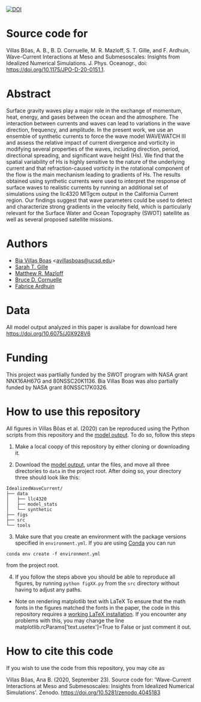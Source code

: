 

[![DOI](https://zenodo.org/badge/DOI/10.5281/zenodo.4045184.svg)](https://doi.org/10.5281/zenodo.4045184)

# Source code for 
Villas Bôas, A. B., B. D. Cornuelle, M. R. Mazloff, S. T. Gille, and F. Ardhuin, Wave-Current Interactions at Meso and Submesoscales: Insights from Idealized Numerical Simulations. J. Phys. Oceanogr., doi: https://doi.org/10.1175/JPO-D-20-0151.1. 

# Abstract
Surface gravity waves play a major role in the exchange of momentum, heat, energy, and gases between the ocean and the atmosphere. The interaction between currents and waves can lead to variations in the wave direction, frequency, and amplitude. In the present work, we use an ensemble of synthetic currents to force the wave model WAVEWATCH III and assess the relative impact of current divergence and vorticity in modifying several properties of the waves, including direction, period, directional spreading, and significant wave height (Hs). We find that the spatial variability of Hs is highly sensitive to the nature of the underlying current and that refraction-caused vorticity in the rotational component of the flow is the main mechanism leading to gradients of Hs. The results obtained using synthetic currents were used to interpret the response of surface waves to realistic currents by running an additional set of simulations using the llc4320 MITgcm output in the California Current region. Our findings suggest that wave parameters could be used to detect and characterize strong gradients in the velocity field, which is particularly relevant for the Surface Water and Ocean Topography (SWOT) satellite as well as several proposed satellite missions.
# Authors
* [Bia Villas Boas](https://scripps.ucsd.edu/profiles/avillasboas) <<avillasboas@ucsd.edu>>
* [Sarah T. Gille](http://www-pord.ucsd.edu/~sgille/)
* [Matthew R. Mazloff](http://scrippsscholars.ucsd.edu/mmazloff)
* [Bruce D. Cornuelle](http://scrippsscholars.ucsd.edu/bcornuelle)
* [Fabrice Ardhuin](https://annuaire.ifremer.fr/cv/16811/en/)

# Data
All model output analyzed in this paper is availabe for download here https://doi.org/10.6075/J0X928V6

# Funding
This project was partlially funded by the SWOT program with NASA grant NNX16AH67G and 80NSSC20K1136.
Bia Villas Boas was also partially funded by NASA grant 80NSSC17K0326.

# How to use this repository

All figures in Villas Bôas et al. (2020) can be reproduced using the Python scripts from this repository and the [model output](https://doi.org/10.6075/J0X928V6). To do so, follow this steps

1. Make a local coopy of this repository by either cloning or downloading it.

2. Download the [model output](https://doi.org/10.6075/J0X928V6), untar the files, and move all three directories to `data` in the project root. After doing so, your directory three should look like this:

```
IdealizedWaveCurrent/
├── data
│   ├── llc4320
│   ├── model_stats
│   └── synthetic
├── figs
├── src
└── tools
```
3. Make sure that you create an environment with the package versions specified in `environment.yml`. If you are using [Conda](https://docs.conda.io/en/latest/) you can run 

`conda env create -f environment.yml`

from the project root.

4. If you follow the steps above you should be able to reproduce all figures, by running `python figXX.py` from the `src` directory without having to adjust any paths.

* Note on rendering matplotlib text with LaTeX
To ensure that the math fonts in the figures matched the fonts in the paper, the code in this repository requires a [working LaTeX installation](https://matplotlib.org/3.1.0/tutorials/text/usetex.html). If you encounter any problems with this, you may change the line matplotlib.rcParams['text.usetex']=True  to False or just comment it out. 

# How to cite this code

If you wish to use the code from this repository, you may cite as 

Villas Bôas, Ana B. (2020, September 23). Source code for: 'Wave-Current Interactions at Meso and Submesoscales: Insights from Idealized Numerical Simulations'. Zenodo. https://doi.org/10.5281/zenodo.4045183
